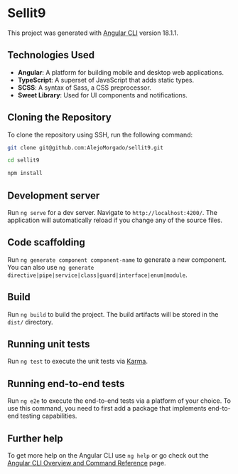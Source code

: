 # Sellit9

This project was generated with [Angular CLI](https://github.com/angular/angular-cli) version 18.1.1.
## Technologies Used

- **Angular**: A platform for building mobile and desktop web applications.
- **TypeScript**: A superset of JavaScript that adds static types.
- **SCSS**: A syntax of Sass, a CSS preprocessor.
- **Sweet Library**: Used for UI components and notifications.

## Cloning the Repository

To clone the repository using SSH, run the following command:

```bash
git clone git@github.com:AlejoMorgado/sellit9.git
```

```bash
cd sellit9
```

```bash
npm install
```

## Development server

Run `ng serve` for a dev server. Navigate to `http://localhost:4200/`. The application will automatically reload if you change any of the source files.

## Code scaffolding

Run `ng generate component component-name` to generate a new component. You can also use `ng generate directive|pipe|service|class|guard|interface|enum|module`.

## Build

Run `ng build` to build the project. The build artifacts will be stored in the `dist/` directory.

## Running unit tests

Run `ng test` to execute the unit tests via [Karma](https://karma-runner.github.io).

## Running end-to-end tests

Run `ng e2e` to execute the end-to-end tests via a platform of your choice. To use this command, you need to first add a package that implements end-to-end testing capabilities.

## Further help

To get more help on the Angular CLI use `ng help` or go check out the [Angular CLI Overview and Command Reference](https://angular.dev/tools/cli) page.
